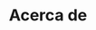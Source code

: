 ---
title: Acerca de
about: Os círculos de aprendizagem foram iniciados pela Peer 2 Peer University (P2PU)
  e pela Biblioteca Pública de Chicago em 2015. Desde então, este modelo de aprendizagem
  estendeu-se a bibliotecas e centros comunitários na América do Norte, África Oriental
  e Europa. Este ano, a BLCS tem orgulho em fazer parceria com P2PU para trazer círculos
  de aprendizagem para Braga, Portugal, com o apoio do programa Erasmus + da União
  Europeia.
faq_title: Questões frequentes
faq:
- q: O que é um círculo de aprendizagem?
  a: 'Um círculo de aprendizagem é um grupo de pessoas que se reúnem para aprender
    algo juntos. Os círculos de aprendizagem são:

    - Abertos ao público

    - Grátis para os participantes

    - Recorrentes (geralmente entre 6-8 encontros)


    Além disso, os círculos de aprendizagem são liderados por um facilitador, e não
    por um professor. Isso significa que a pessoa que está a facilitar o seu círculo
    de aprendizagem não é um especialista no assunto está a aprender. Os facilitadores
    ajudam a guiar e orientar o grupo ao longo do curso e garantem que o espaço para
    reuniões esteja disponível a cada semana para a reunião.'
- q: Que materiais podem ser usados nos círculos de aprendizagem?
  a: A maioria dos círculos de aprendizagem utiliza um curso online gratuito como
    base de estudo. A P2PU cria alguns cursos, mas a grande maioria dos materiais
    vem de outras organizações da web. Poderá utilizar o curso que desejar para um
    círculo de aprendizagem, desde que seja gratuito para os participantes e não viole
    os termos de serviço do provedor do curso. A lista completa dos cursos atualmente
    em uso pelos facilitadores do círculo de aprendizagem está disponível em https://TEAMURL.p2pu.org/courses/.
- q: Que informações pessoais preciso fornecer para participar?
  a: Os participantes dos círculos de aprendizagem não precisam criar uma conta na
    Universidade Peer 2 Peer. Poderá inscrever-se num círculo de aprendizagem com
    o seu nome, número de telefone e / ou endereço de email. Esta informação é usada
    apenas pelo seu facilitador para entrar em contato consigo. Se desejar criar um
    círculo de aprendizagem, é necessário criar uma conta P2PU. Questões adicionais
    relacionadas com a privacidade do utilizador poderão ser remetidas para support@p2pu.org.
- q: Terei de pagar para participar num círculo de aprendizagem?
  a: Não. Os círculos de aprendizagem são totalmente gratuitos
- q: Vou receber algum certificado no final do círculo de aprendizagem?
  a: A P2PU não é uma universidade e não faz acreditação de certificados ou graduações.
    Alguns dos cursos online usados nos círculos de aprendizagem conferem diplomas
    e / ou certificados, mas muitos deles não são gratuitos. É possível obter um certificado
    que comprove a conclusão do seu círculo de aprendizagem, Se desejar um certificado
    de conclusão, fale com o seu facilitador.
- q: O que é a Universidade Peer 2 Peer?
  a: A P2PU é uma organização sem fins lucrativos 501c3 registada na Califórnia, nos
    Estados Unidos da América, com membros da equipa nos EUA, Canadá e África do Sul.
    A missão da organização é criar alternativas equitativas e empoderadoras para
    integrar o ensino superior.
- q: ''
  a: ''
- q: Em que consiste este projeto?
  a: 'Este projeto é apoiado pelo programa Erasmus + da União Europeia. “Círculos
    de aprendizagem em bibliotecas” é um projeto de 3 anos (2018-2021) liderado pela
    Fundacja Rozwoju Społeczeństwa Informacyjnego na Polónia, com parceiros adicionais
    na Alemanha (Stadtbibliothek Kőln), Roménia (Fundatia Progress), Portugal (Biblioteca
    Lúcio Craveiro da Silva), e Finlandia (Suomen eOppimiskeskus ry).


    O objetivo do projeto é facilitar o acesso a recursos de aprendizagem online,
    que sejam úteis para adultos, usando a metodologia do círculo de aprendizagem
    desenvolvida pela P2PU. O nosso trabalho em conjunto consiste em:


    -Realizar pesquisas em 2018-19, incluindo a redação de um white paper sobre aprendizagem
    de adultos e a digitalização de recursos de aprendizagem online de qualidade e
    no idioma de cada parceiro.

    - Traduzir e adaptar a metodologia e o software do círculo de aprendizagem em
    2019-20.

    - Formar até 25 organizadores de círculos de aprendizagem em 2020, que irão liderar
    workshops de facilitação em cada país.

    - Realizar uma série de workshops de facilitação em 2021, levando a que se realizem
    círculos de aprendizagem nas bibliotecas de cada um dos países parceiros.'
- q: Qualquer pessoa pode iniciar e facilitar um círculo de aprendizagem?
  a: Sim! É possível criar círculos de aprendizagem, basta criar uma conta com a P2PU.
    Começamos a criar alguns recursos em Português para facilitadores, que poderá
    ver e contribuir aqui.
layout: about
bundles:
- style
---